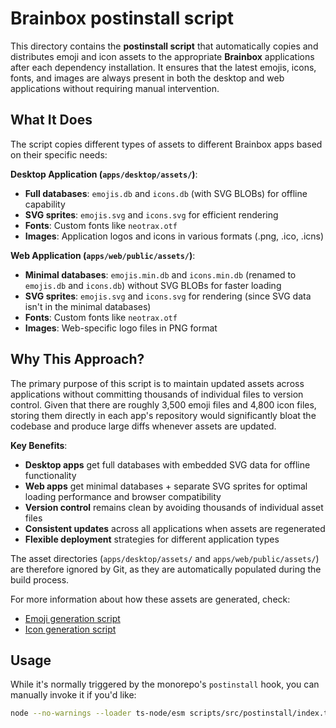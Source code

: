 # Brainbox postinstall script

This directory contains the **postinstall script** that automatically copies and distributes emoji and icon assets to the appropriate **Brainbox** applications after each dependency installation. It ensures that the latest emojis, icons, fonts, and images are always present in both the desktop and web applications without requiring manual intervention.

## What It Does

The script copies different types of assets to different Brainbox apps based on their specific needs:

**Desktop Application (`apps/desktop/assets/`)**:

- **Full databases**: `emojis.db` and `icons.db` (with SVG BLOBs) for offline capability
- **SVG sprites**: `emojis.svg` and `icons.svg` for efficient rendering
- **Fonts**: Custom fonts like `neotrax.otf`
- **Images**: Application logos and icons in various formats (.png, .ico, .icns)

**Web Application (`apps/web/public/assets/`)**:

- **Minimal databases**: `emojis.min.db` and `icons.min.db` (renamed to `emojis.db` and `icons.db`) without SVG BLOBs for faster loading
- **SVG sprites**: `emojis.svg` and `icons.svg` for rendering (since SVG data isn't in the minimal databases)
- **Fonts**: Custom fonts like `neotrax.otf`
- **Images**: Web-specific logo files in PNG format

## Why This Approach?

The primary purpose of this script is to maintain updated assets across applications without committing thousands of individual files to version control. Given that there are roughly 3,500 emoji files and 4,800 icon files, storing them directly in each app's repository would significantly bloat the codebase and produce large diffs whenever assets are updated.

**Key Benefits**:

- **Desktop apps** get full databases with embedded SVG data for offline functionality
- **Web apps** get minimal databases + separate SVG sprites for optimal loading performance and browser compatibility
- **Version control** remains clean by avoiding thousands of individual asset files
- **Consistent updates** across all applications when assets are regenerated
- **Flexible deployment** strategies for different application types

The asset directories (`apps/desktop/assets/` and `apps/web/public/assets/`) are therefore ignored by Git, as they are automatically populated during the build process.

For more information about how these assets are generated, check:

- [Emoji generation script](../emojis)
- [Icon generation script](../icons)

## Usage

While it's normally triggered by the monorepo's `postinstall` hook, you can manually invoke it if you'd like:

```bash
node --no-warnings --loader ts-node/esm scripts/src/postinstall/index.ts
```
